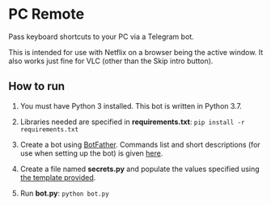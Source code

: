 # PC Remote

Pass keyboard shortcuts to your PC via a Telegram bot.

This is intended for use with Netflix on a browser being the active window. It also works just fine for VLC (other than the Skip intro button).

## How to run

1. You must have Python 3 installed. This bot is written in Python 3.7.

2. Libraries needed are specified in **requirements.txt**: `pip install -r requirements.txt`

3. Create a bot using [BotFather](http://t.me/BotFather). Commands list and short descriptions (for use when setting up the bot) is given [here](docs/commands.txt).

4. Create a file named **secrets.py** and populate the values specified using [the template provided](secrets.py.template).

4. Run **bot.py**: `python bot.py`